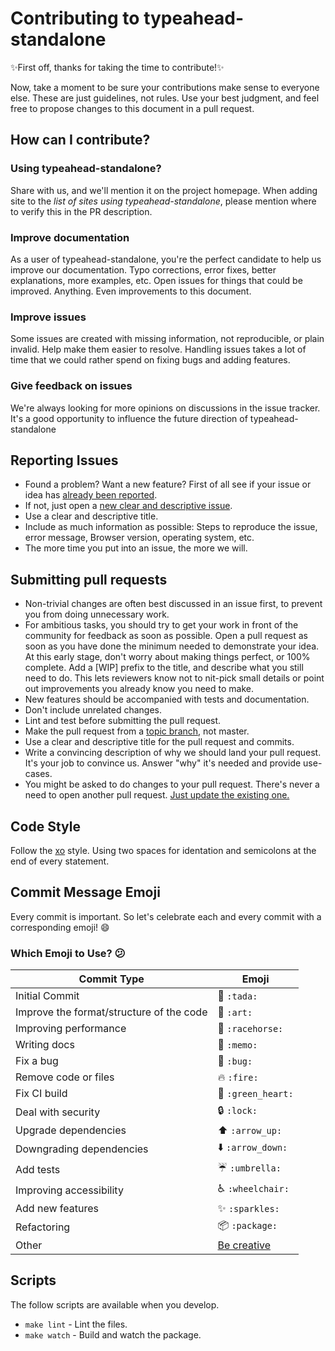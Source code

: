 # Contributing to typeahead-standalone
:sparkles:First off, thanks for taking the time to contribute!:sparkles:

Now, take a moment to be sure your contributions make sense to everyone else.
These are just guidelines, not rules.
Use your best judgment, and feel free to propose changes to this document in a pull request.

## How can I contribute?

### Using typeahead-standalone?
Share with us, and we'll mention it on the project homepage. When adding site to the *list of sites using typeahead-standalone*, please mention where to verify this in the PR description.

### Improve documentation

As a user of typeahead-standalone, you're the perfect candidate to help us improve our documentation. Typo corrections, error fixes, better explanations, more examples, etc. Open issues for things that could be improved. Anything. Even improvements to this document.

### Improve issues

Some issues are created with missing information, not reproducible, or plain invalid. Help make them easier to resolve. Handling issues takes a lot of time that we could rather spend on fixing bugs and adding features.

### Give feedback on issues

We're always looking for more opinions on discussions in the issue tracker. It's a good opportunity to influence the future direction of typeahead-standalone

## Reporting Issues

- Found a problem? Want a new feature? First of all see if your issue or idea has [already been reported](https://github.com/niketpathak/typeahead-standalone/issues).
- If not, just open a [new clear and descriptive issue](https://github.com/niketpathak/typeahead-standalone/issues/new).
- Use a clear and descriptive title.
- Include as much information as possible: Steps to reproduce the issue, error message, Browser version, operating system, etc.
- The more time you put into an issue, the more we will.

## Submitting pull requests

- Non-trivial changes are often best discussed in an issue first, to prevent you from doing unnecessary work.
- For ambitious tasks, you should try to get your work in front of the community for feedback as soon as possible. Open a pull request as soon as you have done the minimum needed to demonstrate your idea. At this early stage, don't worry about making things perfect, or 100% complete. Add a [WIP] prefix to the title, and describe what you still need to do. This lets reviewers know not to nit-pick small details or point out improvements you already know you need to make.
- New features should be accompanied with tests and documentation.
- Don't include unrelated changes.
- Lint and test before submitting the pull request.
- Make the pull request from a [topic branch](https://github.com/dchelimsky/rspec/wiki/Topic-Branches), not master.
- Use a clear and descriptive title for the pull request and commits.
- Write a convincing description of why we should land your pull request. It's your job to convince us. Answer "why" it's needed and provide use-cases.
- You might be asked to do changes to your pull request. There's never a need to open another pull request. [Just update the existing one.](https://github.com/RichardLitt/docs/blob/master/amending-a-commit-guide.md)

## Code Style
Follow the [xo](https://github.com/sindresorhus/xo) style.
Using two spaces for identation and semicolons at the end of every statement.

## Commit Message Emoji

Every commit is important.
So let's celebrate each and every commit with a corresponding emoji! :smile:

### Which Emoji to Use? :confused:

Commit Type | Emoji
----------  | -------------
Initial Commit | :tada: `:tada:`
Improve the format/structure of the code | :art: `:art:`
Improving performance | :racehorse: `:racehorse:`
Writing docs | :memo: `:memo:`
Fix a bug | :bug: `:bug:`
Remove code or files | :fire: `:fire:`
Fix CI build | :green_heart: `:green_heart:`
Deal with security | :lock: `:lock:`
Upgrade dependencies | :arrow_up: `:arrow_up:`
Downgrading dependencies | :arrow_down: `:arrow_down:`
Add tests | :umbrella: `:umbrella:`
Improving accessibility | :wheelchair: `:wheelchair:`
Add new features | :sparkles: `:sparkles:`
Refactoring | :package: `:package:`
Other | [Be creative](http://www.emoji-cheat-sheet.com/)

## Scripts
The follow scripts are available when you develop.

- `make lint` - Lint the files.
- `make watch` - Build and watch the package.